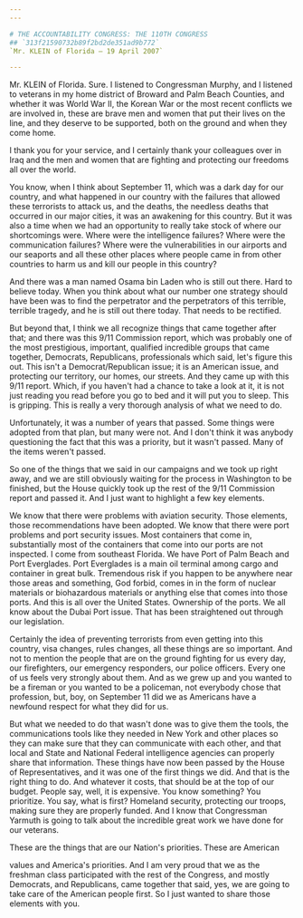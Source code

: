 ```yaml
---
---

# THE ACCOUNTABILITY CONGRESS: THE 110TH CONGRESS
## `313f21590732b89f2bd2de351ad9b772`
`Mr. KLEIN of Florida — 19 April 2007`

---
```



Mr. KLEIN of Florida. Sure. I listened to Congressman Murphy, and I 
listened to veterans in my home district of Broward and Palm Beach 
Counties, and whether it was World War II, the Korean War or the most 
recent conflicts we are involved in, these are brave men and women that 
put their lives on the line, and they deserve to be supported, both on 
the ground and when they come home.

I thank you for your service, and I certainly thank your colleagues 
over in Iraq and the men and women that are fighting and protecting our 
freedoms all over the world.



You know, when I think about September 11, which was a dark day for 
our country, and what happened in our country with the failures that 
allowed these terrorists to attack us, and the deaths, the needless 
deaths that occurred in our major cities, it was an awakening for this 
country. But it was also a time when we had an opportunity to really 
take stock of where our shortcomings were. Where were the intelligence 
failures? Where were the communication failures? Where were the 
vulnerabilities in our airports and our seaports and all these other 
places where people came in from other countries to harm us and kill 
our people in this country?

And there was a man named Osama bin Laden who is still out there. 
Hard to believe today. When you think about what our number one 
strategy should have been was to find the perpetrator and the 
perpetrators of this terrible, terrible tragedy, and he is still out 
there today. That needs to be rectified.

But beyond that, I think we all recognize things that came together 
after that; and there was this 9/11 Commission report, which was 
probably one of the most prestigious, important, qualified incredible 
groups that came together, Democrats, Republicans, professionals which 
said, let's figure this out. This isn't a Democrat/Republican issue; it 
is an American issue, and protecting our territory, our homes, our 
streets. And they came up with this 9/11 report. Which, if you haven't 
had a chance to take a look at it, it is not just reading you read 
before you go to bed and it will put you to sleep. This is gripping. 
This is really a very thorough analysis of what we need to do.

Unfortunately, it was a number of years that passed. Some things were 
adopted from that plan, but many were not. And I don't think it was 
anybody questioning the fact that this was a priority, but it wasn't 
passed. Many of the items weren't passed.

So one of the things that we said in our campaigns and we took up 
right away, and we are still obviously waiting for the process in 
Washington to be finished, but the House quickly took up the rest of 
the 9/11 Commission report and passed it. And I just want to highlight 
a few key elements.

We know that there were problems with aviation security. Those 
elements, those recommendations have been adopted. We know that there 
were port problems and port security issues. Most containers that come 
in, substantially most of the containers that come into our ports are 
not inspected. I come from southeast Florida. We have Port of Palm 
Beach and Port Everglades. Port Everglades is a main oil terminal among 
cargo and container in great bulk. Tremendous risk if you happen to be 
anywhere near those areas and something, God forbid, comes in in the 
form of nuclear materials or biohazardous materials or anything else 
that comes into those ports. And this is all over the United States. 
Ownership of the ports. We all know about the Dubai Port issue. That 
has been straightened out through our legislation.

Certainly the idea of preventing terrorists from even getting into 
this country, visa changes, rules changes, all these things are so 
important. And not to mention the people that are on the ground 
fighting for us every day, our firefighters, our emergency responders, 
our police officers. Every one of us feels very strongly about them. 
And as we grew up and you wanted to be a fireman or you wanted to be a 
policeman, not everybody chose that profession, but, boy, on September 
11 did we as Americans have a newfound respect for what they did for 
us.

But what we needed to do that wasn't done was to give them the tools, 
the communications tools like they needed in New York and other places 
so they can make sure that they can communicate with each other, and 
that local and State and National Federal intelligence agencies can 
properly share that information. These things have now been passed by 
the House of Representatives, and it was one of the first things we 
did. And that is the right thing to do. And whatever it costs, that 
should be at the top of our budget. People say, well, it is expensive. 
You know something? You prioritize. You say, what is first? Homeland 
security, protecting our troops, making sure they are properly funded. 
And I know that Congressman Yarmuth is going to talk about the 
incredible great work we have done for our veterans.

These are the things that are our Nation's priorities. These are 
American


values and America's priorities. And I am very proud that we as the 
freshman class participated with the rest of the Congress, and mostly 
Democrats, and Republicans, came together that said, yes, we are going 
to take care of the American people first. So I just wanted to share 
those elements with you.